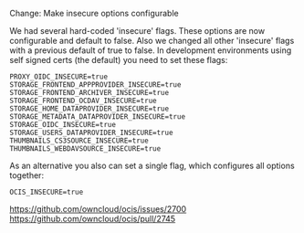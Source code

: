 Change: Make insecure options configurable

We had several hard-coded 'insecure' flags. These options are now configurable and default to false. Also we changed all other 'insecure' flags with a previous default of true to false. In development environments using self signed certs (the default) you need to set these flags:

```
PROXY_OIDC_INSECURE=true
STORAGE_FRONTEND_APPPROVIDER_INSECURE=true
STORAGE_FRONTEND_ARCHIVER_INSECURE=true
STORAGE_FRONTEND_OCDAV_INSECURE=true
STORAGE_HOME_DATAPROVIDER_INSECURE=true
STORAGE_METADATA_DATAPROVIDER_INSECURE=true
STORAGE_OIDC_INSECURE=true
STORAGE_USERS_DATAPROVIDER_INSECURE=true
THUMBNAILS_CS3SOURCE_INSECURE=true
THUMBNAILS_WEBDAVSOURCE_INSECURE=true
```

As an alternative you also can set a single flag, which configures all options together:

```
OCIS_INSECURE=true
```

https://github.com/owncloud/ocis/issues/2700
https://github.com/owncloud/ocis/pull/2745
